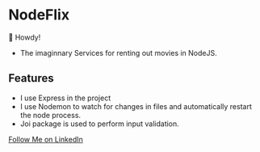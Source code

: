 # NodeFlix
👋 Howdy!

- The imaginnary Services for renting out movies in NodeJS.

## Features
- I use Express in the project
- I use Nodemon to watch for changes in files and automatically restart the node process.
- Joi package is used to perform input validation.

<a class="libutton" href="https://www.linkedin.com/comm/mynetwork/discovery-see-all?usecase=PEOPLE_FOLLOWS&followMember=ssas4" target="_blank">Follow Me on LinkedIn</a>
